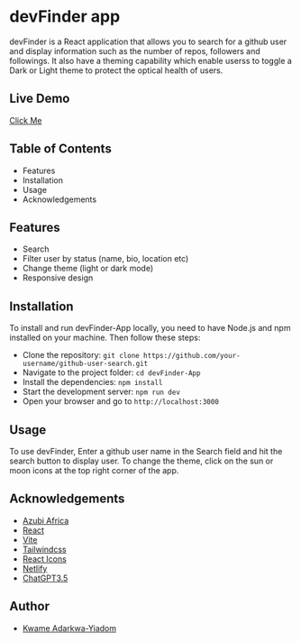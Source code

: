 # devFinder app

devFinder is a React application that allows you to search for a github user and display information such as the number of repos, followers and followings. It also have a theming capability which enable userss to toggle a Dark or Light theme to protect the optical health of users.

## Live Demo
[Click Me](https://sharpartz-devfinder-app.netlify.app/)

## Table of Contents
- Features
- Installation
- Usage
- Acknowledgements

## Features

- Search
- Filter user by status (name, bio, location etc)
- Change theme (light or dark mode)
- Responsive design

## Installation

To install and run devFinder-App locally, you need to have Node.js and npm installed on your machine. Then follow these steps:

- Clone the repository: `git clone https://github.com/your-username/github-user-search.git`
- Navigate to the project folder: `cd devFinder-App`
- Install the dependencies: `npm install`
- Start the development server: `npm run dev`
- Open your browser and go to `http://localhost:3000`

## Usage

To use devFinder, Enter a github user name in the Search field and hit the search button to display user. To change the theme, click on the sun or moon icons at the top right corner of the app.


## Acknowledgements

- [Azubi Africa](https://azubiafrica.com/)
- [React](https://reactjs.org/)
- [Vite](https://vitejs.dev/)
- [Tailwindcss](https://tailwindcss.com/)
- [React Icons](https://react-icons.github.io/react-icons/)
- [Netlify](https://netlify.app)
- [ChatGPT3.5](chat.openai.com)


## Author

- [Kwame Adarkwa-Yiadom](https://www.github.com/kwamegh22)

